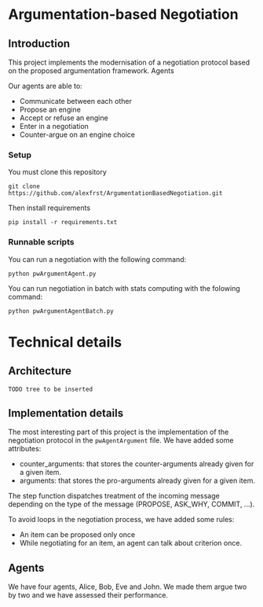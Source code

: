 # Argumentation-based Negotiation 

## Introduction

This project implements the modernisation of a negotiation protocol based on the proposed argumentation framework.
Agents 

Our agents are able to:
- Communicate between each other
- Propose an engine
- Accept or refuse an engine
- Enter in a negotiation
- Counter-argue on an engine choice

### Setup

You must clone this repository

    git clone https://github.com/alexfrst/ArgumentationBasedNegotiation.git

Then install requirements

    pip install -r requirements.txt

### Runnable scripts

You can run a negotiation with the following command:

    python pwArgumentAgent.py

You can run negotiation in batch with stats computing with the folowing command:

    python pwArgumentAgentBatch.py    

# Technical details

## Architecture

    TODO tree to be inserted

## Implementation details
The most interesting part of this project is the implementation of the negotiation protocol in the `pwAgentArgument` file.
We have added some attributes:
- counter_arguments: that stores the counter-arguments already given for a given item.
- arguments: that stores the pro-arguments already given for a given item.  

The step function dispatches treatment of the incoming message depending on the type of the message (PROPOSE, ASK_WHY, COMMIT, ...).

To avoid loops in the negotiation process, we have added some rules: 
- An item can be proposed only once
- While negotiating for an item, an agent can talk about criterion once.

## Agents

We have four agents, Alice, Bob, Eve and John. We made them argue two by two and we have assessed their performance.


